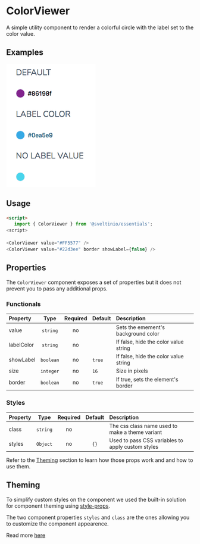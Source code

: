 # ColorViewer

A simple utility component to render a colorful circle with the label set to the color value.

## Examples

<img src="./assets/images/showcase.png" alt="ColorViewer - Showcase" />

## Usage

```html
<script>
   import { ColorViewer } from '@sveltinio/essentials';
<script>

<ColorViewer value="#FF5577" />
<ColorViewer value="#22d3ee" border showLabel={false} />
```

## Properties

The `ColorViewer` component exposes a set of properties but it does not prevent you to pass any additional props.

### Functionals

| Property   |  Type     | Required | Default | Description                                       |
| :--------- | :-------: | :------: | :------ | :------------------------------------------------ |
| value      | `string`  |    no    |         | Sets the emement's background color               |
| labelColor | `string`  |    no    |         | If false, hide the color value string             |
| showLabel  | `boolean` |    no    | `true`  | If false, hide the color value string             |
| size       | `integer` |    no    | `16`    | Size in pixels                                    |
| border     | `boolean` |    no    | `true`  | If true, sets the element's border                |

### Styles

| Property |  Type     | Required | Default | Description                                       |
| :------- | :-------: | :------: | :-----: | :------------------------------------------------ |
| class    | `string`  |    no    |         | The css class name used to make a theme variant   |
| styles   | `Object`  |    no    | `{}`    | Used to pass CSS variables to apply custom styles |

Refer to the [Theming](#theming) section to learn how those props work and and how to use them.

## Theming

To simplify custom styles on the component we used the built-in solution for component theming using [style-props].

The two component properties `styles` and `class` are the ones allowing you to customize the component appearence.

Read more [here](./THEMING.md)

<!-- Resources -->
[style-props]: https://svelte.dev/docs#template-syntax-component-directives---style-props
